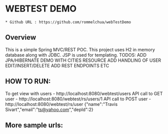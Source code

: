 # WEBTEST DEMO
    * Github URL : https://github.com/rommelchua/webTestDemo

## Overview
This is a simple Spring MVC/REST POC. This project uses H2 in memory database along with JDBC. JSP is used for templating.
TODOS:
ADD JPA/HIBERNATE DEMO WITH CITIES RESOURCE
ADD HANDLING OF USER EDIT/INSERT/DELETE 
ADD REST ENDPOINTS
ETC

## HOW TO RUN:
To get view with users - http://localhost:8080/webtest/users
API call to GET user - http://localhost:8080/webtest/rs/users/1
API call to POST user - http://localhost:8080/webtest/rs/user {"name":"Travis Sivart","email":"ts@yahoo.com","depId":2}

## More sample urls:
